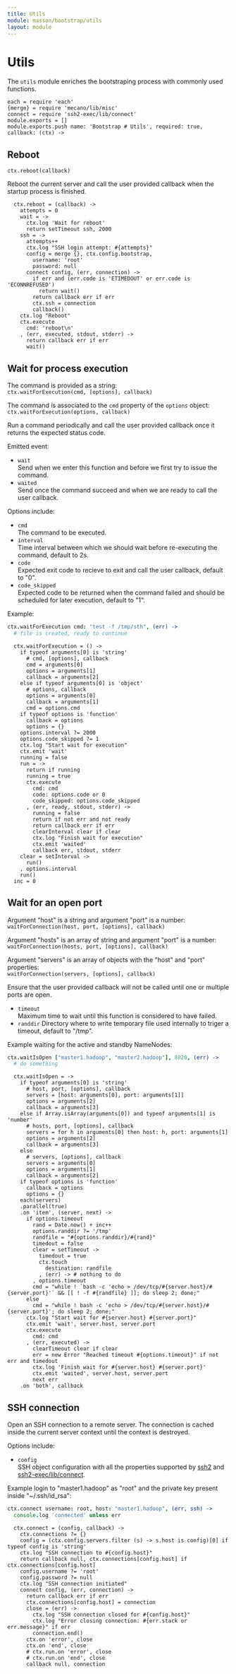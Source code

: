 ```yaml
---
title: Utils
module: masson/bootstrap/utils
layout: module
---
```


# Utils

The `utils` module enriches the bootstraping process with commonly used functions.

    each = require 'each'
    {merge} = require 'mecano/lib/misc'
    connect = require 'ssh2-exec/lib/connect'
    module.exports = []
    module.exports.push name: 'Bootstrap # Utils', required: true, callback: (ctx) ->

## Reboot

`ctx.reboot(callback)`

Reboot the current server and call the user provided callback when the startup
process is finished.

      ctx.reboot = (callback) ->
        attempts = 0
        wait = ->
          ctx.log 'Wait for reboot'
          return setTimeout ssh, 2000
        ssh = ->
          attempts++
          ctx.log "SSH login attempt: #{attempts}"
          config = merge {}, ctx.config.bootstrap,
            username: 'root'
            password: null
          connect config, (err, connection) ->
            if err and (err.code is 'ETIMEDOUT' or err.code is 'ECONNREFUSED')
              return wait()
            return callback err if err
            ctx.ssh = connection
            callback()
        ctx.log "Reboot"
        ctx.execute
          cmd: 'reboot\n'
        , (err, executed, stdout, stderr) ->
          return callback err if err
          wait()

## Wait for process execution

The command is provided as a string:   
`ctx.waitForExecution(cmd, [options], callback)`   

The command is associated to the `cmd` property of the `options` object:   
`ctx.waitForExecution(options, callback)`

Run a command periodically and call the user provided callback once it returns 
the expected status code.

Emitted event:

*   `wait`   
    Send when we enter this function and before we first try to issue the command.   
*   `waited`   
    Send once the command succeed and when we are ready to call the user 
    callback.   

Options include:   

*   `cmd`   
    The command to be executed.    
*   `interval`   
    Time interval between which we should wait before re-executing the command, default to 2s.   
*   `code`   
    Expected exit code to recieve to exit and call the user callback, default to "0".   
*   `code_skipped`   
    Expected code to be returned when the command failed and should be 
    scheduled for later execution, default to "1".   

Example:

```coffee
ctx.waitForExecution cmd: "test -f /tmp/sth", (err) ->
  # file is created, ready to continue
``` 

      ctx.waitForExecution = () ->
        if typeof arguments[0] is 'string'
          # cmd, [options], callback
          cmd = arguments[0]
          options = arguments[1]
          callback = arguments[2]
        else if typeof arguments[0] is 'object'
          # options, callback
          options = arguments[0]
          callback = arguments[1]
          cmd = options.cmd
        if typeof options is 'function'
          callback = options
          options = {}
        options.interval ?= 2000
        options.code_skipped ?= 1
        ctx.log "Start wait for execution"
        ctx.emit 'wait'
        running = false
        run = ->
          return if running
          running = true
          ctx.execute
            cmd: cmd
            code: options.code or 0
            code_skipped: options.code_skipped
          , (err, ready, stdout, stderr) ->
            running = false
            return if not err and not ready
            return callback err if err
            clearInterval clear if clear
            ctx.log "Finish wait for execution"
            ctx.emit 'waited'
            callback err, stdout, stderr
        clear = setInterval ->
          run()
        , options.interval
        run()
      inc = 0

## Wait for an open port

Argument "host" is a string and argument "port" is a number:   
`waitForConnection(host, port, [options], callback)`

Argument "hosts" is an array of string and argument "port" is a number:   
`waitForConnection(hosts, port, [options], callback)`

Argument "servers" is an array of objects with the "host" and "port" properties:   
`waitForConnection(servers, [options], callback)`

Ensure that the user provided callback will not be called until one or multiple 
ports are open.

*   `timeout`   
    Maximum time to wait until this function is considered to have failed.   
*   `randdir`
    Directory where to write temporary file used internally to triger a 
    timeout, default to "/tmp".   

Example waiting for the active and standby NameNodes:

```coffee
ctx.waitIsOpen ["master1.hadoop", "master2.hadoop"], 8020, (err) ->
  # do something
```

      ctx.waitIsOpen = ->
        if typeof arguments[0] is 'string'
          # host, port, [options], callback
          servers = [host: arguments[0], port: arguments[1]]
          options = arguments[2]
          callback = arguments[3]
        else if Array.isArray(arguments[0]) and typeof arguments[1] is 'number'
          # hosts, port, [options], callback
          servers = for h in arguments[0] then host: h, port: arguments[1]
          options = arguments[2]
          callback = arguments[3]
        else
          # servers, [options], callback
          servers = arguments[0]
          options = arguments[1]
          callback = arguments[2]
        if typeof options is 'function'
          callback = options
          options = {}
        each(servers)
        .parallel(true)
        .on 'item', (server, next) ->
          if options.timeout
            rand = Date.now() + inc++
            options.randdir ?= '/tmp'
            randfile = "#{options.randdir}/#{rand}"
            timedout = false
            clear = setTimeout ->
              timedout = true
              ctx.touch
                destination: randfile
              , (err) -> # nothing to do
            , options.timeout
            cmd = "while ! `bash -c 'echo > /dev/tcp/#{server.host}/#{server.port}'` && [[ ! -f #{randfile} ]]; do sleep 2; done;"
          else
            cmd = "while ! bash -c 'echo > /dev/tcp/#{server.host}/#{server.port}'; do sleep 2; done;"
          ctx.log "Start wait for #{server.host} #{server.port}"
          ctx.emit 'wait', server.host, server.port
          ctx.execute
            cmd: cmd
          , (err, executed) ->
            clearTimeout clear if clear
            err = new Error "Reached timeout #{options.timeout}" if not err and timedout
            ctx.log 'Finish wait for #{server.host} #{server.port}'
            ctx.emit 'waited', server.host, server.port
            next err
        .on 'both', callback

## SSH connection

Open an SSH connection to a remote server. The connection is cached inside the 
current server context until the context is destroyed.   

Options include:   

*   `config`   
    SSH object configuration with all the properties supported by [ssh2] and
    [ssh2-exec/lib/connect][exec].   

Example login to "master1.hadoop" as "root" and the private key present inside 
"~/.ssh/id_rsa":

```coffee
ctx.connect username: root, host: "master1.hadoop", (err, ssh) ->
  console.log 'connected' unless err
```

      ctx.connect = (config, callback) ->
        ctx.connections ?= {}
        config = (ctx.config.servers.filter (s) -> s.host is config)[0] if typeof config is 'string'
        ctx.log "SSH connection to #{config.host}"
        return callback null, ctx.connections[config.host] if ctx.connections[config.host]
        config.username ?= 'root'
        config.password ?= null
        ctx.log "SSH connection initiated"
        connect config, (err, connection) ->
          return callback err if err
          ctx.connections[config.host] = connection
          close = (err) ->
            ctx.log "SSH connection closed for #{config.host}"
            ctx.log "Error closing connection: #{err.stack or err.message}" if err
            connection.end()
          ctx.on 'error', close
          ctx.on 'end', close
          # ctx.run.on 'error', close
          # ctx.run.on 'end', close
          callback null, connection

[ssh2]: https://github.com/mscdex/ssh2
[exec]: https://github.com/wdavidw/node-ssh2-exec/blob/master/src/connect.coffee.md




